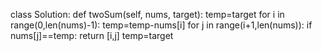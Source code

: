 class Solution:
    def twoSum(self, nums, target):
        temp=target
        for i in range(0,len(nums)-1):
            temp=temp-nums[i]
            for j in range(i+1,len(nums)):
                if nums[j]==temp:
                    return [i,j]
            temp=target
        
 
